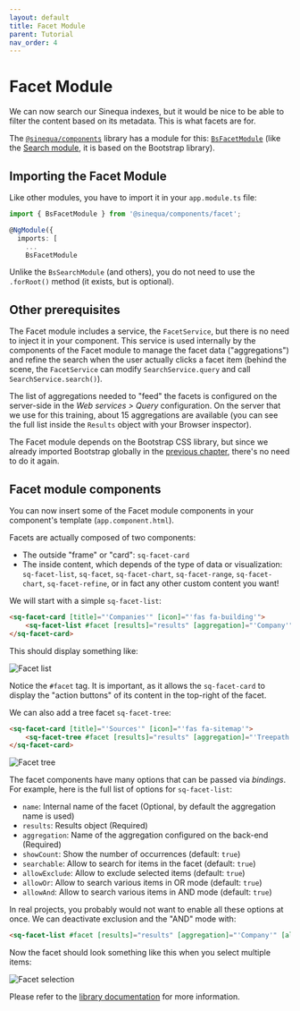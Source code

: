 ```yaml
---
layout: default
title: Facet Module
parent: Tutorial
nav_order: 4
---
```


# Facet Module

We can now search our Sinequa indexes, but it would be nice to be able to filter the content based on its metadata. This is what facets are for.

The [`@sinequa/components`]({{site.baseurl}}modules/components/components.html) library has a module for this: [`BsFacetModule`]({{site.baseurl}}modules/components/facet.html) (like the [Search module]({{site.baseurl}}modules/components/search.html), it is based on the Bootstrap library).

## Importing the Facet Module

Like other modules, you have to import it in your `app.module.ts` file:

```ts
import { BsFacetModule } from '@sinequa/components/facet';

@NgModule({
  imports: [
    ...
    BsFacetModule
```

Unlike the `BsSearchModule` (and others), you do not need to use the `.forRoot()` method (it exists, but is optional).

## Other prerequisites

The Facet module includes a service, the `FacetService`, but there is no need to inject it in your component. This service is used internally by the components of the Facet module to manage the facet data ("aggregations") and refine the search when the user actually clicks a facet item (behind the scene, the `FacetService` can modify `SearchService.query` and call `SearchService.search()`).

The list of aggregations needed to "feed" the facets is configured on the server-side in the *Web services > Query* configuration. On the server that we use for this training, about 15 aggregations are available (you can see the full list inside the `Results` object with your Browser inspector).

The Facet module depends on the Bootstrap CSS library, but since we already imported Bootstrap globally in the [previous chapter](search-module.html#importing-bootstrap), there's no need to do it again.

## Facet module components

You can now insert some of the Facet module components in your component's template (`app.component.html`).

Facets are actually composed of two components:
- The outside "frame" or "card": `sq-facet-card`
- The inside content, which depends of the type of data or visualization: `sq-facet-list`, `sq-facet`, `sq-facet-chart`, `sq-facet-range`, `sq-facet-chart`, `sq-facet-refine`, or in fact any other custom content you want!

We will start with a simple `sq-facet-list`:

```html
<sq-facet-card [title]="'Companies'" [icon]="'fas fa-building'">
    <sq-facet-list #facet [results]="results" [aggregation]="'Company'"></sq-facet-list>
</sq-facet-card>
```

This should display something like:

![Facet list]({{site.baseurl}}assets/tutorial/facet-list.png)

Notice the `#facet` tag. It is important, as it allows the `sq-facet-card` to display the "action buttons" of its content in the top-right of the facet.

We can also add a tree facet `sq-facet-tree`:

```html
<sq-facet-card [title]="'Sources'" [icon]="'fas fa-sitemap'">
    <sq-facet-tree #facet [results]="results" [aggregation]="'Treepath'"></sq-facet-tree>
</sq-facet-card>
```

![Facet tree]({{site.baseurl}}assets/tutorial/facet-tree.png)

The facet components have many options that can be passed via *bindings*. For example, here is the full list of options for `sq-facet-list`:
- `name`: Internal name of the facet (Optional, by default the aggregation name is used)
- `results`: Results object (Required)
- `aggregation`: Name of the aggregation configured on the back-end (Required)
- `showCount`: Show the number of occurrences (default: `true`)
- `searchable`: Allow to search for items in the facet (default: `true`)
- `allowExclude`: Allow to exclude selected items (default: `true`)
- `allowOr`: Allow to search various items in OR mode (default: `true`)
- `allowAnd`: Allow to search various items in AND mode (default: `true`)

In real projects, you probably would not want to enable all these options at once. We can deactivate exclusion and the "AND" mode with:

```html
<sq-facet-list #facet [results]="results" [aggregation]="'Company'" [allowExclude]="false" [allowAnd]="false"></sq-facet-list>
```

Now the facet should look something like this when you select multiple items:

![Facet selection]({{site.baseurl}}assets/tutorial/facet-selection.png)

Please refer to the [library documentation]({{site.baseurl}}modules/components/facet.html) for more information.
